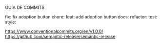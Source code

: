 GUÍA DE COMMITS

fix: fix adoption button
chore:
feat: add adoption button
docs:
refactor:
test:
style:

https://www.conventionalcommits.org/en/v1.0.0/
https://github.com/semantic-release/semantic-release
